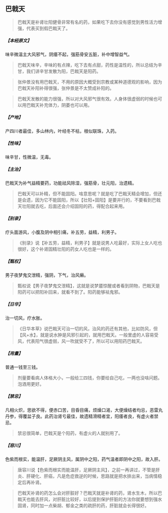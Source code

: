 ## 巴戟天

> 巴戟天是补肾壮阳健骨非常有名的药，如果吃下去你没有感觉到男性活力增强，代表买到假巴戟天了。

##### 【本经原文】
味辛微温主大风邪气，阴痿不起，强筋骨安五脏，补中增智益气。

> 巴戟天味辛，辛味的有点辣，吃下去有点甜，药性是温性的，所以总结为辛甘，我们讲辛甘发散为阳，巴戟天是阳药。

> 张仲景没有用巴戟天，不用的原因大概受到宗教或某种道德观的影响，因为巴戟天补阳补得很强，张仲景是不太赞成补阳的。

> 巴戟天发散的能力很强，所以对大风邪气很有效。人身体很虚弱的时候也可以用巴戟天补充体力，阴萎也可以用。

##### 【产地】
产四川者最佳，多山林内，叶经冬不枯，根似联珠，入药。
##### 【性味】
味辛甘，性微温，无毒。
##### 【主治】
巴戟天为补气益精要药，功能祛风除湿，强筋骨，壮元阳，治遗精。

> 巴戟天可以补精，但不能固阳。啥意思呢？就是吃了巴戟天精会增加，但还是会遗，因为它不能固阳，所以【壮阳+固阳】是要并行的，不要看到巴戟天壮阳就去吃，后面还会介绍固阳的药，得配合起来用。

##### 【别录】
疗头面游风，小腹及阴中相引痛，补五劳，益精，利男子。

> 《别录》说【补五劳，益精，利男子】就是说男人吃最好，实际上女人吃也很好，这个补肾固精壮阳的药女人吃也是一样的。

##### 【甄权】
男子夜梦鬼交泄精，强阴，下气，治风癞。

> 甄权说【男子夜梦鬼交泄精】，这就是说梦靥惊醒或者看到阴物，巴戟天是阳药可以把阳补回来，就看不到了。阳药能够袪鬼邪。

##### 【日华】
治一切风，疗水胀。

> 《日华本草》说巴戟天可治一切的风，治风的药还有其他，比如防风，但【风+水】，就是说水肿是风邪引起的，就用巴戟天。一般里虚的人容易受风，代表阳气很虚弱，风一吹就受不了，所以可以用阳药巴戟天。

##### 【用量】
普通一钱至三钱。

> 剂量要看病人体格大小，一般给三四钱，你要给自己吃，一两也没啥问题。泡酒用更好。

##### 【禁忌】
凡相火炽，思欲不得，便赤口苦，目昏目痛，烦燥口渴，大便燥结者均忌，恶雷丸丹参，得覆盆子良。此药治肾亏最佳，故遗精滑精者宜，阳痿者良，有虚火者禁忌。

> 禁忌很简单，巴戟天是个阳药，有虚火的人就别用了。

##### 【容川】
色紫而根实，能温肝，足厥阴主风，属阴中之阳，药气温者即阴中之阳，故入肝。

> 唐容川说【色紫而根实而能温肝，足厥阴主风】，之前一再讲过，不管是肝炎、肝硬化、肝癌，凡是危症救逆的时候，思路就是把水排出来，当病情稳定后再补肾。

> 巴戟天补肾的药怎么会对肝脏好？巴戟天就是补肾的药，肾水生木，所以巴戟天也能去肝风，对肝脏比较好，以后提到保护肝脏的方法你就要想到强水固肾，同时加一点柴胡、郁金之类的疏肝的药，肝脏就会长得很好。